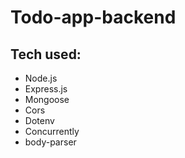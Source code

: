 # Todo-app-backend
## Tech used:
  - Node.js
  - Express.js
  - Mongoose
  - Cors
  - Dotenv
  - Concurrently
  - body-parser
